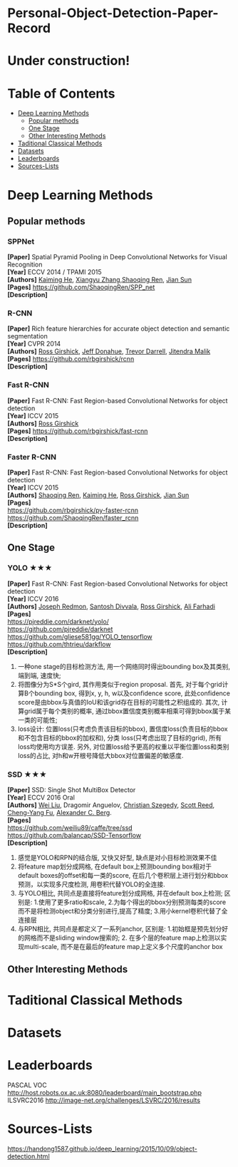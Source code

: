 # Personal-Object-Detection-Paper-Record
# Under construction!
# Table of Contents
- [Deep Learning Methods](#deep-learning-methods)
  - [Popular methods](#popular-methods)
  - [One Stage](#one-stage)
  - [Other Interesting Methods](#other-interesting-methods)
- [Taditional Classical Methods](#traditional-classical-methods)
- [Datasets](#datasets)
- [Leaderboards](#leaderboards)
- [Sources-Lists](#sources-lists)

# Deep Learning Methods
## Popular methods

### **SPPNet**
**[Paper]** Spatial Pyramid Pooling in Deep Convolutional Networks for Visual Recognition <Br>
**[Year]** ECCV 2014 / TPAMI 2015 <Br>
**[Authors]** 	[Kaiming He](http://kaiminghe.com/), [Xiangyu Zhang](https://www.cs.purdue.edu/homes/xyzhang/),[Shaoqing Ren](http://shaoqingren.com/), [Jian Sun](http://www.jiansun.org/)  <Br>
**[Pages]** https://github.com/ShaoqingRen/SPP_net  <Br>
**[Description]** <Br>

### **R-CNN**
**[Paper]** Rich feature hierarchies for accurate object detection and semantic segmentation <Br>
**[Year]** CVPR 2014 <Br>
**[Authors]** 		[Ross Girshick](http://www.rossgirshick.info/), [Jeff Donahue](http://jeffdonahue.com/),	[Trevor Darrell](http://people.eecs.berkeley.edu/~trevor/), [Jitendra Malik](http://people.eecs.berkeley.edu/~malik/)   <Br>
**[Pages]** https://github.com/rbgirshick/rcnn  <Br>
**[Description]** <Br>

### **Fast R-CNN**
**[Paper]** Fast R-CNN: Fast Region-based Convolutional Networks for object detection  <Br>
**[Year]** ICCV 2015 <Br>
**[Authors]** 		[Ross Girshick](http://www.rossgirshick.info/) <Br>
**[Pages]** https://github.com/rbgirshick/fast-rcnn  <Br>
**[Description]** <Br>


### **Faster R-CNN**
**[Paper]** Fast R-CNN: Fast Region-based Convolutional Networks for object detection  <Br>
**[Year]** ICCV 2015 <Br>
**[Authors]**   	[Shaoqing Ren](http://shaoqingren.com/), [Kaiming He](http://kaiminghe.com/), [Ross Girshick](http://www.rossgirshick.info/), 	[Jian Sun](http://www.jiansun.org/)  <Br>
**[Pages]** <Br>
	https://github.com/rbgirshick/py-faster-rcnn  <Br>
	https://github.com/ShaoqingRen/faster_rcnn  <Br>
**[Description]** <Br>

## One Stage
### **YOLO ★★★**
**[Paper]** Fast R-CNN: Fast Region-based Convolutional Networks for object detection  <Br>
**[Year]** ICCV 2016 <Br>
**[Authors]**   	[Joseph Redmon](https://pjreddie.com/), [Santosh Divvala](http://allenai.org/team/santoshd/), [Ross Girshick](http://www.rossgirshick.info/), 	[Ali Farhadi](https://homes.cs.washington.edu/~ali/)  <Br>
**[Pages]** <Br>
	https://pjreddie.com/darknet/yolo/  <Br>
	https://github.com/pjreddie/darknet  <Br>
	https://github.com/gliese581gg/YOLO_tensorflow <Br>
	https://github.com/thtrieu/darkflow <Br>
**[Description]** <Br>
1) 一种one stage的目标检测方法, 用一个网络同时得出bounding box及其类别, 端到端, 速度快;
2) 将图像分为S*S个gird, 其作用类似于region proposal. 首先, 对于每个grid计算B个bounding box, 得到x, y, h, w以及confidence score, 此处confidence score是由bbox与真值的IoU和该grid存在目标的可能性之积组成的. 其次, 计算grid属于每个类别的概率, 通过bbox置信度类别概率相乘可得到bbox属于某一类的可能性;
3) loss设计: 位置loss(只考虑负责该目标的bbox), 置信度loss(负责目标的bbox和不包含目标的bbox的加权和), 分类 loss(只考虑出现了目标的grid), 所有loss均使用均方误差. 另外, 对位置loss给予更高的权重以平衡位置loss和类别loss的占比, 对h和w开根号降低大bbox对位置偏差的敏感度.

### **SSD ★★★**
**[Paper]** SSD: Single Shot MultiBox Detector  <Br>
**[Year]** ECCV 2016 Oral <Br>
**[Authors]**   	[Wei Liu](http://www.cs.unc.edu/~wliu/), Dragomir Anguelov, [Christian Szegedy](https://research.google.com/pubs/ChristianSzegedy.html), [Scott Reed](http://www.scottreed.info/), [Cheng-Yang Fu](http://www.cs.unc.edu/~cyfu/), [Alexander C. Berg](http://acberg.com/). <Br>
**[Pages]** <Br>
	https://github.com/weiliu89/caffe/tree/ssd  <Br>
	https://github.com/balancap/SSD-Tensorflow  <Br>
**[Description]** <Br>
1) 感觉是YOLO和RPN的结合版, 又快又好型, 缺点是对小目标检测效果不佳
2) 将feature map划分成网格, 在default box上预测bounding box相对于default boxes的offset和每一类的score, 在后几个卷积层上进行划分和bbox预测，以实现多尺度检测, 用卷积代替YOLO的全连接.
3) 与YOLO相比, 共同点是直接将feature划分成网格, 并在default box上检测; 区别是: 1.使用了更多ratio和scale, 2.为每个得出的bbox分别预测每类的score而不是将检测object和分类分别进行,提高了精度; 3.用小kernel卷积代替了全连接层
4) 与RPN相比, 共同点是都定义了一系列anchor, 区别是: 1.初始框是预先划分好的网格而不是sliding window搜索的; 2. 在多个层的feature map上检测以实现multi-scale, 而不是在最后的feature map上定义多个尺度的anchor box

## Other Interesting Methods  


# Taditional Classical Methods


# Datasets

# Leaderboards
 PASCAL VOC http://host.robots.ox.ac.uk:8080/leaderboard/main_bootstrap.php <Br>
  ILSVRC2016 http://image-net.org/challenges/LSVRC/2016/results <Br>
# Sources-Lists
https://handong1587.github.io/deep_learning/2015/10/09/object-detection.html <Br>

